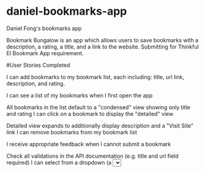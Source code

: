 # daniel-bookmarks-app
Daniel Fong's bookmarks app

Bookmark Bungalow is an app which allows users to save bookmarks with a description, a rating, a title, and a link to the website.
Submitting for Thinkful EI Bookmark App requirement. 

#User Stories Completed

I can add bookmarks to my bookmark list, each including: 
title, url link, description, and rating.

I can see a list of my bookmarks when I first open the app

All bookmarks in the list default to a "condensed" view showing only title and rating
I can click on a bookmark to display the "detailed" view

Detailed view expands to additionally display description and a "Visit Site" link
I can remove bookmarks from my bookmark list

I receive appropriate feedback when I cannot submit a bookmark

Check all validations in the API documentation (e.g. title and url field required)
I can select from a dropdown (a <select> element) a "minimum rating" to filter the list by all bookmarks rated at or above the chosen selection

